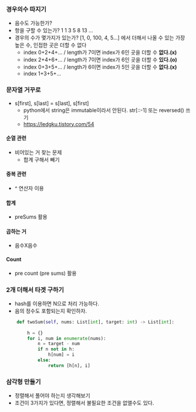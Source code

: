 
### 경우의수 따지기

- 음수도 가능한가?
- 항을 구할 수 있는가? 1 1 3 5 8 13 ...
- 경우의 수가 몇가지가 있는가? [1, 0, 100, 4, 5...] 에서 더해서 나올 수 있는 가장 높은 수, 인접한 곳은 더할 수 없다
  - index 0+2+4+... / length가 7이면 index가 6인 곳을 더할 수 **없다.(x)**
  - index 2+4+6+... / length가 7이면 index가 6인 곳을 더할 수 **있다.(o)**
  - index 0+3+5+... / length가 6이면 index가 5인 곳을 더할 수 **없다.(x)**
  - index 1+3+5+...


### 문자열 거꾸로

- s[first], s[last] = s[last], s[first]
  - python에서 string은 immutable이라서 안된다. str[::-1] 또는 reversed() 쓰기
  - https://ledgku.tistory.com/54

#### 순열 관련

- 비어있는 거 찾는 문제
  - 합계 구해서 빼기

#### 중복 관련

- ^ 연산자 이용


#### 합계

- preSums 활용


#### 곱하는 거

- 음수X음수


#### Count

- pre count (pre sums) 활용

### 2개 더해서 타겟 구하기

- hash를 이용하면 N으로 처리 가능하다.
- 음의 정수도 포함되는지 확인하자.

```python
    def twoSum(self, nums: List[int], target: int) -> List[int]:
        
        h = {}
        for i, num in enumerate(nums):
            n = target - num
            if n not in h:
                h[num] = i
            else:
                return [h[n], i]
```


### 삼각형 만들기

- 정렬해서 풀어야 하는지 생각해보기
- 조건이 3가지가 있다면, 정렬해서 불필요한 조건을 없앨수도 있다.
